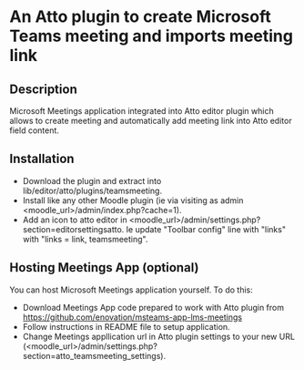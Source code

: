# An Atto plugin to create Microsoft Teams meeting and imports meeting link

## Description
Microsoft Meetings application integrated into Atto editor plugin which allows to create meeting and automatically add meeting link into Atto editor field content.

## Installation
* Download the plugin and extract into lib/editor/atto/plugins/teamsmeeting.
* Install like any other Moodle plugin (ie via visiting as admin <moodle_url>/admin/index.php?cache=1).
* Add an icon to atto editor in <moodle_url>/admin/settings.php?section=editorsettingsatto. Ie update "Toolbar config" line with "links" with "links = link, teamsmeeting".

## Hosting Meetings App (optional)
You can host Microsoft Meetings application yourself. To do this:
* Download Meetings App code prepared to work with Atto plugin from https://github.com/enovation/msteams-app-lms-meetings
* Follow instructions in README file to setup application.
* Change Meetings appllication url in Atto plugin settings to your new URL (<moodle_url>/admin/settings.php?section=atto_teamsmeeting_settings).



